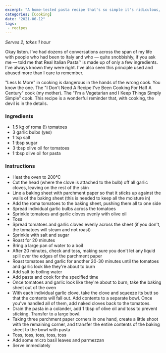 ```yaml
---
excerpt: "A home-tested pasta recipe that's so simple it's ridiculous, and so tasty it's scary"
categories: [Cooking]
date: "2021-06-12"
tags:
 - recipes
---
```

_Serves 2, takes 1 hour_

Okay listen. I've had dozens of conversations across the span of my life with people who had been to Italy and who — quite snobbishly, if you ask me — told me that Real Italian Pasta™ is made up of only a few ingredients. I've always known they were right. I've also seen this principle used and abused more than I care to remember.

"Less Is More" in cooking is dangerous in the hands of the wrong cook. You know the one. The "I Don't Need A Recipe I've Been Cooking For Half A Century" cook (my mother). The "I'm a Vegetarian and I Keep Things Simply Simple" cook. This recipe is a wonderful reminder that, with cooking, the devil is in the details.

### Ingredients 
  - 1.5 kg of roma (!) tomatoes
  - 3 garlic bulbs (yes)
  - 1 tsp salt
  - 1 tbsp sugar 
  - 3 tbsp olive oil for tomatoes
  - 1 tbsp olive oil for pasta 

### Instructions

  - Heat the oven to 200°C
  - Cut the head (where the clove is attached to the bulb) off all garlic cloves, leaving on the rest of the skin
  - Line a baking sheet with parchment paper so that it sticks up against the walls of the baking sheet (this is needed to keep all the moisture in)
  - Add the roma tomatoes to the baking sheet, pushing them all to one side
  - Spread individual garlic bulbs across the tomatoes
  - Sprinkle tomatoes and garlic cloves evenly with olive oil
  - Toss
  - Spread tomatoes and garlic cloves evenly across the sheet (if you don't, the tomatoes will steam and not roast)
  - Sprinkle with salt and sugar
  - Roast for 20 minutes
  - Bring a large pan of water to a boil
  - After 20 minutes, check and toss, making sure you don't let any liquid spill over the edges of the parchment paper
  - Roast tomatoes and garlic for another 20-30 minutes until the tomatoes and garlic look like they're about to burn
  - Add salt to boiling water
  - Add pasta and cook for the specified time 
  - Once tomatoes and garlic look like they're about to burn, take the baking sheet out of the oven
  - With each individual garlic clove, take the clove and squeeze its butt so that the contents will fall out. Add contents to a separate bowl. Once you've handled all of them, add naked cloves back to the tomatoes.
  - Drain the pasta in a colander, add 1 tbsp of olive oil and toss to prevent sticking. Transfer to a large bowl.
  - Taking three parchment paper corners in one hand, create a little shoot with the remaining corner, and transfer the entire contents of the baking sheet to the bowl with pasta
  - Toss, toss, toss, toss, toss
  - Add some micro basil leaves and parmezzan
  - Serve immediately